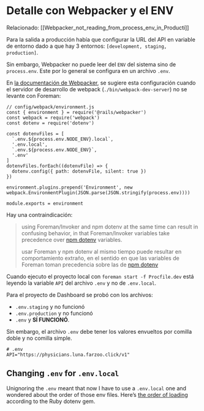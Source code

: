 # Detalle con Webpacker y el ENV

Relacionado: [[Webpacker_not_reading_from_process_env_in_Producti]]

Para la salida a producción había que configurar la URL del API en variable de entorno dado a que hay 3 entornos: `[development, staging, production]`.

Sin embargo, Webpacker no puede leer del `ENV` del sistema sino de `process.env`. Este por lo general se configura en un archivo `.env`.

En [la documentación de Webpacker](https://github.com/rails/webpacker/blob/master/docs/env.md), se sugiere esta configuración cuando el servidor de desarrollo de webpack (`./bin/webpack-dev-server`) no se levante con Foreman:

    // config/webpack/environment.js
    const { environment } = require('@rails/webpacker')
    const webpack = require('webpack')
    const dotenv = require('dotenv')
    
    const dotenvFiles = [
      `.env.${process.env.NODE_ENV}.local`,
      '.env.local',
      `.env.${process.env.NODE_ENV}`,
      '.env'
    ]
    dotenvFiles.forEach((dotenvFile) => {
      dotenv.config({ path: dotenvFile, silent: true })
    })
    
    environment.plugins.prepend('Environment', new webpack.EnvironmentPlugin(JSON.parse(JSON.stringify(process.env))))
    
    module.exports = environment

Hay una contraindicación:

> using Foreman/Invoker and npm dotenv at the same time can result in confusing behavior, in that Foreman/Invoker variables take precedence over [npm dotenv](https://github.com/motdotla/dotenv) variables.
> 
> usar Foreman y npm dotenv al mismo tiempo puede resultar en comportamiento extraño, en el sentido en que las variables de Foreman toman precedencia sobre las de [npm dotenv](https://github.com/motdotla/dotenv)

Cuando ejecuto el proyecto local con `foreman start -f Procfile.dev` está leyendo la variable `API` del archivo `.env` y no de `.env.local`.

Para el proyecto de Dashboard se probó con los archivos:


- `.env.staging` y no funcionó
- `.env.production` y no funcionó
- `.env` y **SÍ FUNCIONÓ**.

Sin embargo, el archivo `.env` debe tener los valores envueltos por comilla doble y no comilla simple.

    # .env
    API="https://physicians.luna.farzoo.click/v1"

## Changing `.env` for `.env.local`

Unignoring the `.env` meant that now I have to use a `.env.local` one and wondered about the order of those env files. Here’s [the order of loading](https://github.com/bkeepers/dotenv#what-other-env-files-can-i-use) according to the Ruby dotenv gem.

